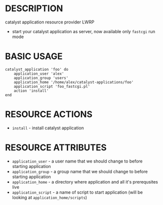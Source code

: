 DESCRIPTION
===========

catalyst application resource provider LWRP

* start your catalyst application as server, now available only `fastcgi` run mode

BASIC USAGE
===========
    catalyst_application 'foo' do
        application_user 'alex'
        application_group 'users'
        application_home '/home/alex/catalyst-applications/foo'
        application_script 'foo_fastcgi.pl'
        action 'install'
    end

RESOURCE ACTIONS
================

* `install` - install catalyst application

RESOURCE ATTRIBUTES
===================

* `application_user` - a user name that we should change to before starting application
* `application_group` - a group name that we should change to before starting application
* `application_home` - a directory where application and all it's prerequsites live
* `application_script` - a name of script to start application (will be looking at `application_home/scripts`)

